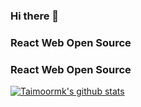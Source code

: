 ### Hi there 👋

<div>
  <left>
    <h3>React Web Open Source</h3>
  </left>
  <right>
    <h3>React Web Open Source</h3>
  </right>
</div>

[![Taimoormk's github stats](https://github-readme-stats.vercel.app/api?username=taimoormk&show_icons=true)](https://github.com/taimoormk/github-readme-stats)

<!--
**Taimoormk/taimoormk** is a ✨ _special_ ✨ repository because its `README.md` (this file) appears on your GitHub profile.

Here are some ideas to get you started:

- 🔭 I’m currently working on ...
- 🌱 I’m currently learning ...
- 👯 I’m looking to collaborate on ...
- 🤔 I’m looking for help with ...
- 💬 Ask me about ...
- 📫 How to reach me: ...
- 😄 Pronouns: ...
- ⚡ Fun fact: ...
-->
